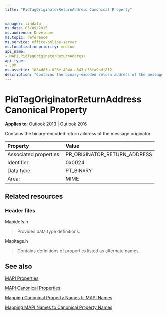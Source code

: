 ```yaml
---
title: "PidTagOriginatorReturnAddress Canonical Property"
 
 
manager: lindalu
ms.date: 03/09/2015
ms.audience: Developer
ms.topic: reference
ms.service: office-online-server
ms.localizationpriority: medium
api_name:
- MAPI.PidTagOriginatorReturnAddress
api_type:
- COM
ms.assetid: 1884d83a-826e-494a-a643-c58fa9bdf812
description: "Contains the binary-encoded return address of the message originator for Outlook 2013 and Outlook 2016."
---
```


# PidTagOriginatorReturnAddress Canonical Property

  
  
**Applies to**: Outlook 2013 | Outlook 2016 
  
Contains the binary-encoded return address of the message originator.
  
|Property |Value |
|:-----|:-----|
|Associated properties:  <br/> |PR_ORIGINATOR_RETURN_ADDRESS  <br/> |
|Identifier:  <br/> |0x0024  <br/> |
|Data type:  <br/> |PT_BINARY  <br/> |
|Area:  <br/> |MIME  <br/> |
   
## Related resources

### Header files

Mapidefs.h
  
> Provides data type definitions.
    
Mapitags.h
  
> Contains definitions of properties listed as alternate names.
    
## See also



[MAPI Properties](mapi-properties.md)
  
[MAPI Canonical Properties](mapi-canonical-properties.md)
  
[Mapping Canonical Property Names to MAPI Names](mapping-canonical-property-names-to-mapi-names.md)
  
[Mapping MAPI Names to Canonical Property Names](mapping-mapi-names-to-canonical-property-names.md)

